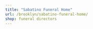 ```yaml
---
title: "Sabatino Funeral Home"
url: /brooklyn/sabatino-funeral-home/
shop: funeral directors
---
```

